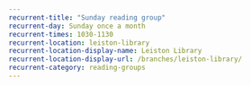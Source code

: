 ```yaml
---
recurrent-title: "Sunday reading group"
recurrent-day: Sunday once a month
recurrent-times: 1030-1130
recurrent-location: leiston-library
recurrent-location-display-name: Leiston Library
recurrent-location-display-url: /branches/leiston-library/
recurrent-category: reading-groups
---
```

